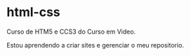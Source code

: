 # html-css
 Curso de HTM5 e CCS3 do Curso em Video.

 Estou aprendendo a criar sites e gerenciar o meu repositorio.
